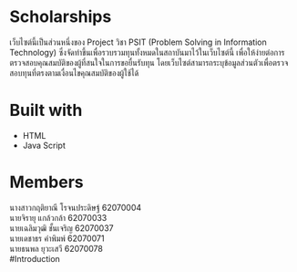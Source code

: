 # Scholarships
เว็บไซต์นี้เป็นส่วนหนึ่งของ Project วิชา PSIT (Problem Solving in Information Technology) ซึ่งจัดทำขึ้นเพื่อรวบรวมทุนทั้งหมดในสถาบันมาไว้ในเว็บไซต์นี้ เพื่อให้ง่ายต่อการตรวจสอบคุณสมบัติของผู้ที่สนใจในการขอยื่นรับทุน โดยเว็บไซต์สามารถระบุข้อมูลส่วนตัวเพื่อตรวจสอบทุนที่ตรงตามเงื่อนไขคุณสมบัติของผู้ใช้ได้<br>
# Built with
- HTML
- Java Script
# Members
นางสาวกฤติยาณี โรจนประดิษฐ์   62070004<br>
นายจิรายุ       แกล้วกล้า     62070033<br>
นายเฉลิมวุฒิ    ชั้นเจริญ      62070037<br>
นายเดชาธร คำพิมพ์         62070071<br>
นายธนพล ยุวะเสวี 62070078<br>
#Introduction
